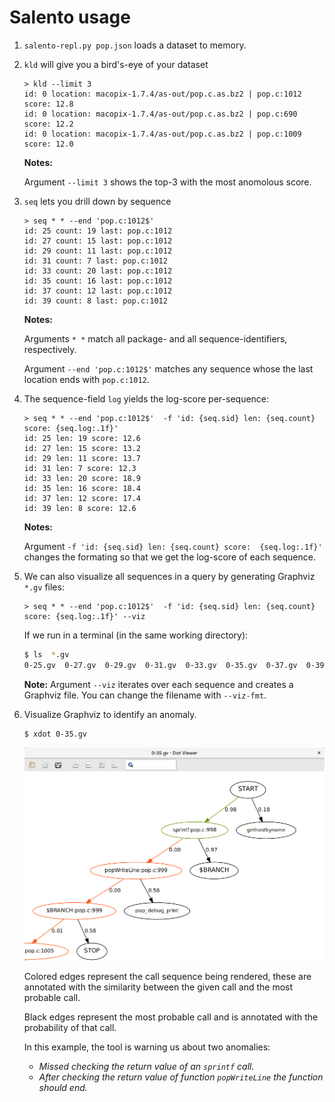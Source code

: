 # Salento usage

1. `salento-repl.py pop.json` loads a dataset to memory.
2. `kld` will give you a bird's-eye of your dataset

    ```
    > kld --limit 3
    id: 0 location: macopix-1.7.4/as-out/pop.c.as.bz2 | pop.c:1012 score: 12.8
    id: 0 location: macopix-1.7.4/as-out/pop.c.as.bz2 | pop.c:690 score: 12.2
    id: 0 location: macopix-1.7.4/as-out/pop.c.as.bz2 | pop.c:1009 score: 12.0
    ```

    **Notes:**

    Argument `--limit 3` shows the top-3 with the most anomolous score.

3. `seq` lets you drill down by sequence

    ```
    > seq * * --end 'pop.c:1012$'
    id: 25 count: 19 last: pop.c:1012
    id: 27 count: 15 last: pop.c:1012
    id: 29 count: 11 last: pop.c:1012
    id: 31 count: 7 last: pop.c:1012
    id: 33 count: 20 last: pop.c:1012
    id: 35 count: 16 last: pop.c:1012
    id: 37 count: 12 last: pop.c:1012
    id: 39 count: 8 last: pop.c:1012
    ```

    **Notes:**

    Arguments `* *` match all package- and all sequence-identifiers, respectively.

    Argument `--end 'pop.c:1012$'` matches any sequence whose the last location ends with `pop.c:1012`.


4. The sequence-field `log` yields the log-score per-sequence:

    ```
    > seq * * --end 'pop.c:1012$'  -f 'id: {seq.sid} len: {seq.count} score: {seq.log:.1f}'
    id: 25 len: 19 score: 12.6
    id: 27 len: 15 score: 13.2
    id: 29 len: 11 score: 13.7
    id: 31 len: 7 score: 12.3
    id: 33 len: 20 score: 18.9
    id: 35 len: 16 score: 18.4
    id: 37 len: 12 score: 17.4
    id: 39 len: 8 score: 12.6
    ```

    **Notes:**

    Argument `-f 'id: {seq.sid} len: {seq.count} score: 
    {seq.log:.1f}'` changes the formating so that we get the log-score
    of each sequence.

5. We can also visualize all sequences in a query by generating Graphviz `*.gv` files:

    ```
    > seq * * --end 'pop.c:1012$'  -f 'id: {seq.sid} len: {seq.count} score: {seq.log:.1f}' --viz
    ```

    If we run in a terminal (in the same working directory):

    ```bash
    $ ls  *.gv
    0-25.gv  0-27.gv  0-29.gv  0-31.gv  0-33.gv  0-35.gv  0-37.gv  0-39.gv
    ```

    **Note:**
    Argument `--viz` iterates over each sequence and creates a Graphviz file.
    You can change the filename with `--viz-fmt`.

6. Visualize Graphviz to identify an anomaly.

    ```
    $ xdot 0-35.gv
    ```

    ![xdot screenshot](xdot-example.png)

    Colored edges represent the call sequence being rendered, these are
    annotated with the similarity between the given call and the most
    probable call.

    Black edges represent the most probable call and is annotated with
    the probability of that call.

    In this example, the tool is warning us about two anomalies:
      * *Missed checking the return value of an `sprintf` call.*
      * *After checking the return value of function `popWriteLine` the function should end.*
